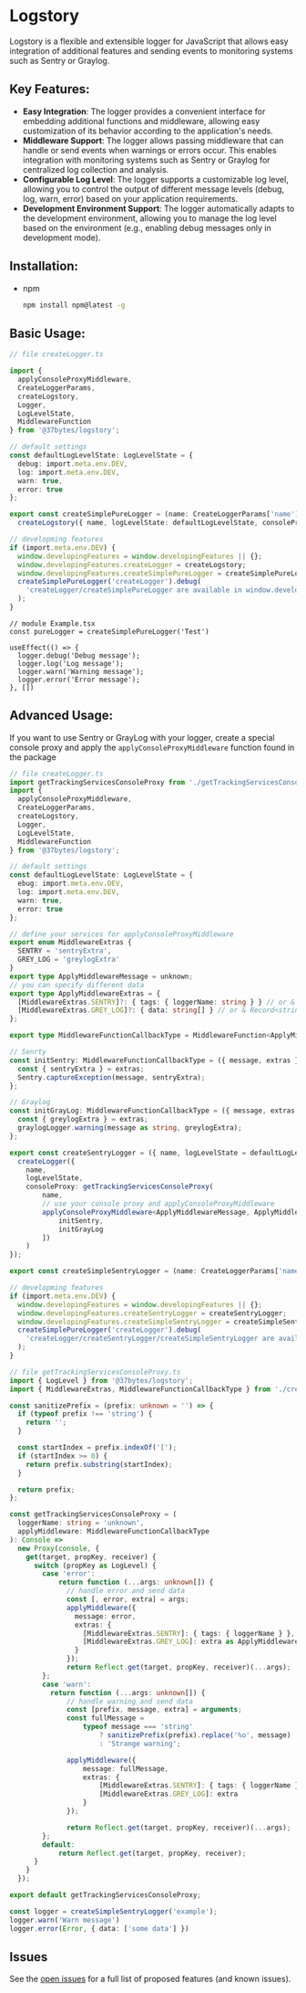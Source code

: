 # Logstory

Logstory is a flexible and extensible logger for JavaScript that allows easy integration of additional features and sending events to monitoring systems such as Sentry or Graylog.

## Key Features:
- **Easy Integration**: The logger provides a convenient interface for embedding additional functions and middleware, allowing easy customization of its behavior according to the application's needs.
- **Middleware Support**: The logger allows passing middleware that can handle or send events when warnings or errors occur. This enables integration with monitoring systems such as Sentry or Graylog for centralized log collection and analysis.
- **Configurable Log Level**: The logger supports a customizable log level, allowing you to control the output of different message levels (debug, log, warn, error) based on your application requirements.
- **Development Environment Support**: The logger automatically adapts to the development environment, allowing you to manage the log level based on the environment (e.g., enabling debug messages only in development mode).

## Installation:
* npm
  ```sh
  npm install npm@latest -g
  ```

## Basic Usage:

```typescript
// file createLogger.ts

import {
  applyConsoleProxyMiddleware,
  CreateLoggerParams,
  createLogstory,
  Logger,
  LogLevelState,
  MiddlewareFunction
} from '@37bytes/logstory';

// default settings
const defaultLogLevelState: LogLevelState = {
  debug: import.meta.env.DEV,
  log: import.meta.env.DEV,
  warn: true,
  error: true
};

export const createSimplePureLogger = (name: CreateLoggerParams['name']): Logger =>
  createLogstory({ name, logLevelState: defaultLogLevelState, consoleProxy: window.console });

// developming features
if (import.meta.env.DEV) {
  window.developingFeatures = window.developingFeatures || {};
  window.developingFeatures.createLogger = createLogstory;
  window.developingFeatures.createSimplePureLogger = createSimplePureLogger;
  createSimplePureLogger('createLogger').debug(
    'createLogger/createSimplePureLogger are available in window.developingFeatures'
  );
}
```

```tsx
// module Example.tsx
const pureLogger = createSimplePureLogger('Test')

useEffect(() => {
  logger.debug('Debug message');
  logger.log('Log message');
  logger.warn('Warning message');
  logger.error('Error message');
}, [])

```


## Advanced Usage:
If you want to use Sentry or GrayLog with your logger, create a special console proxy and apply the `applyConsoleProxyMiddleware` function found in the package

```typescript
// file createLogger.ts
import getTrackingServicesConsoleProxy from './getTrackingServicesConsoleProxy';
import {
  applyConsoleProxyMiddleware,
  CreateLoggerParams,
  createLogstory,
  Logger,
  LogLevelState,
  MiddlewareFunction
} from '@37bytes/logstory';

// default settings
const defaultLogLevelState: LogLevelState = {
  ebug: import.meta.env.DEV,
  log: import.meta.env.DEV,
  warn: true,
  error: true
};

// define your services for applyConsoleProxyMiddleware
export enum MiddlewareExtras {
  SENTRY = 'sentryExtra',
  GREY_LOG = 'greylogExtra'
}
export type ApplyMiddlewareMessage = unknown;
// you can specify different data
export type ApplyMiddlewareExtras = {
  [MiddlewareExtras.SENTRY]?: { tags: { loggerName: string } } // or & Record<string, unknown>;
  [MiddlewareExtras.GREY_LOG]?: { data: string[] } // or & Record<string, unknown>;
};

export type MiddlewareFunctionCallbackType = MiddlewareFunction<ApplyMiddlewareMessage, ApplyMiddlewareExtras>;

// Senrty 
const initSentry: MiddlewareFunctionCallbackType = ({ message, extras }) => {
  const { sentryExtra } = extras;
  Sentry.captureException(message, sentryExtra);
};

// Graylog
const initGrayLog: MiddlewareFunctionCallbackType = ({ message, extras }) => {
  const { greylogExtra } = extras;
  graylogLogger.warning(message as string, greylogExtra);
};

export const createSentryLogger = ({ name, logLevelState = defaultLogLevelState }: CreateLoggerParams = {}): Logger =>
  createLogger({
    name,
    logLevelState,
    consoleProxy: getTrackingServicesConsoleProxy(
        name,
        // use your console proxy and applyConsoleProxyMiddleware
        applyConsoleProxyMiddleware<ApplyMiddlewareMessage, ApplyMiddlewareExtras, MiddlewareFunctionCallbackType>([
            initSentry,
            initGrayLog
        ])
    )
});

export const createSimpleSentryLogger = (name: CreateLoggerParams['name']) => createSentryLogger({ name });

// developming features
if (import.meta.env.DEV) {
  window.developingFeatures = window.developingFeatures || {};
  window.developingFeatures.createSentryLogger = createSentryLogger;
  window.developingFeatures.createSimpleSentryLogger = createSimpleSentryLogger;
  createSimplePureLogger('createLogger').debug(
    'createLogger/createSentryLogger/createSimpleSentryLogger are available in window.developingFeatures'
  );
}

```

```typescript
// file getTrackingServicesConsoleProxy.ts
import { LogLevel } from '@37bytes/logstory';
import { MiddlewareExtras, MiddlewareFunctionCallbackType } from './createLogger';

const sanitizePrefix = (prefix: unknown = '') => {
  if (typeof prefix !== 'string') {
    return '';
  }

  const startIndex = prefix.indexOf('[');
  if (startIndex >= 0) {
    return prefix.substring(startIndex);
  }

  return prefix;
};

const getTrackingServicesConsoleProxy = (
  loggerName: string = 'unknown',
  applyMiddleware: MiddlewareFunctionCallbackType
): Console =>
  new Proxy(console, {
    get(target, propKey, receiver) {
      switch (propKey as LogLevel) {
        case 'error':
            return function (...args: unknown[]) {
              // handle error and send data
              const [, error, extra] = args;
              applyMiddleware({
                message: error,
                extras: {
                  [MiddlewareExtras.SENTRY]: { tags: { loggerName } },
                  [MiddlewareExtras.GREY_LOG]: extra as ApplyMiddlewareExtras['graylogExtra']
                }
              });
              return Reflect.get(target, propKey, receiver)(...args);
        };
        case 'warn':
          return function (...args: unknown[]) {
              // handle warning and send data
              const [prefix, message, extra] = arguments;
              const fullMessage =
                  typeof message === 'string'
                      ? sanitizePrefix(prefix).replace('%o', message)
                      : 'Strange warning';

              applyMiddleware({
                  message: fullMessage,
                  extras: {
                      [MiddlewareExtras.SENTRY]: { tags: { loggerName } },
                      [MiddlewareExtras.GREY_LOG]: extra
                  }
              });

              return Reflect.get(target, propKey, receiver)(...args);
        };
        default:
            return Reflect.get(target, propKey, receiver);
      }
    }
  });

export default getTrackingServicesConsoleProxy;
```

```typescript
const logger = createSimpleSentryLogger('example');
logger.warn('Warn message')
logger.error(Error, { data: ['some data'] })

```

## Issues
See the [open issues](https://github.com/37bytes/prepare-environment/Best-README-Template/issues) for a full list of proposed features (and known issues).
